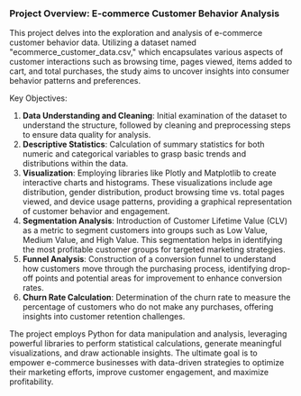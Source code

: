 ### Project Overview: E-commerce Customer Behavior Analysis

This project delves into the exploration and analysis of e-commerce customer behavior data. Utilizing a dataset named "ecommerce_customer_data.csv," which encapsulates various aspects of customer interactions such as browsing time, pages viewed, items added to cart, and total purchases, the study aims to uncover insights into consumer behavior patterns and preferences.

Key Objectives:
1. **Data Understanding and Cleaning**: Initial examination of the dataset to understand the structure, followed by cleaning and preprocessing steps to ensure data quality for analysis.
2. **Descriptive Statistics**: Calculation of summary statistics for both numeric and categorical variables to grasp basic trends and distributions within the data.
3. **Visualization**: Employing libraries like Plotly and Matplotlib to create interactive charts and histograms. These visualizations include age distribution, gender distribution, product browsing time vs. total pages viewed, and device usage patterns, providing a graphical representation of customer behavior and engagement.
4. **Segmentation Analysis**: Introduction of Customer Lifetime Value (CLV) as a metric to segment customers into groups such as Low Value, Medium Value, and High Value. This segmentation helps in identifying the most profitable customer groups for targeted marketing strategies.
5. **Funnel Analysis**: Construction of a conversion funnel to understand how customers move through the purchasing process, identifying drop-off points and potential areas for improvement to enhance conversion rates.
6. **Churn Rate Calculation**: Determination of the churn rate to measure the percentage of customers who do not make any purchases, offering insights into customer retention challenges.

The project employs Python for data manipulation and analysis, leveraging powerful libraries to perform statistical calculations, generate meaningful visualizations, and draw actionable insights. The ultimate goal is to empower e-commerce businesses with data-driven strategies to optimize their marketing efforts, improve customer engagement, and maximize profitability.

